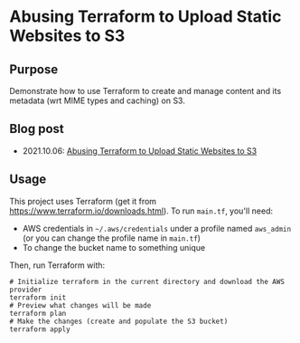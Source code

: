 # Abusing Terraform to Upload Static Websites to S3

## Purpose

Demonstrate how to use Terraform to create and manage content and its metadata
(wrt MIME types and caching) on S3.

## Blog post

- 2021.10.06: [Abusing Terraform to Upload Static Websites to S3](https://www.tangramvision.com/blog/abusing-terraform-to-upload-static-websites-to-s3)

## Usage

This project uses Terraform (get it from
https://www.terraform.io/downloads.html). To run `main.tf`, you'll need:

- AWS credentials in `~/.aws/credentials` under a profile named `aws_admin` (or
you can change the profile name in `main.tf`)
- To change the bucket name to something unique

Then, run Terraform with:

```
# Initialize terraform in the current directory and download the AWS provider
terraform init
# Preview what changes will be made
terraform plan
# Make the changes (create and populate the S3 bucket)
terraform apply
```